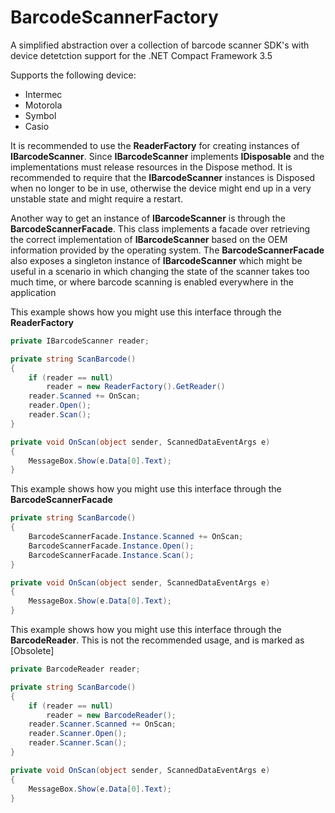 BarcodeScannerFactory
=====================

A simplified abstraction over a collection of barcode scanner SDK's 
with device detetction support for the .NET Compact Framework 3.5

Supports the following device: 
 - Intermec
 - Motorola
 - Symbol
 - Casio


It is recommended to use the **ReaderFactory** for creating instances
of **IBarcodeScanner**. Since **IBarcodeScanner** implements **IDisposable**
and the implementations must release resources in the Dispose method. It is 
recommended to require that the **IBarcodeScanner** instances is 
Disposed when no longer to be in use, otherwise the device might end up in 
a very unstable state and might require a restart.

Another way to get an instance of **IBarcodeScanner** is through the **BarcodeScannerFacade**. 
This class implements a facade over retrieving the correct implementation of **IBarcodeScanner**
based on the OEM information provided by the operating system. The **BarcodeScannerFacade**
also exposes a singleton instance of **IBarcodeScanner** which might be useful in a scenario
in which changing the state of the scanner takes too much time, or where barcode scanning is
enabled everywhere in the application


This example shows how you might use this interface through the **ReaderFactory**
```c#
private IBarcodeScanner reader;

private string ScanBarcode()
{
    if (reader == null)
        reader = new ReaderFactory().GetReader()
    reader.Scanned += OnScan;
    reader.Open();
    reader.Scan();
}

private void OnScan(object sender, ScannedDataEventArgs e)
{
    MessageBox.Show(e.Data[0].Text);
}
```

This example shows how you might use this interface through the **BarcodeScannerFacade**
```c#
private string ScanBarcode()
{
    BarcodeScannerFacade.Instance.Scanned += OnScan;
    BarcodeScannerFacade.Instance.Open();
    BarcodeScannerFacade.Instance.Scan();
}

private void OnScan(object sender, ScannedDataEventArgs e)
{
    MessageBox.Show(e.Data[0].Text);
}
```

This example shows how you might use this interface through the **BarcodeReader**. 
This is not the recommended usage, and is marked as [Obsolete]
```c#
private BarcodeReader reader;

private string ScanBarcode()
{
    if (reader == null)
        reader = new BarcodeReader();
    reader.Scanner.Scanned += OnScan;
    reader.Scanner.Open();
    reader.Scanner.Scan();
}

private void OnScan(object sender, ScannedDataEventArgs e)
{
    MessageBox.Show(e.Data[0].Text);
}
```
